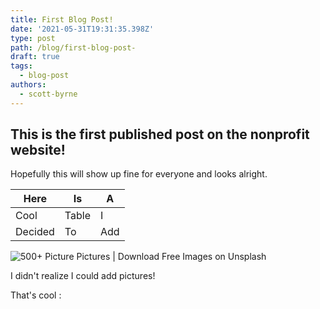 ```yaml
---
title: First Blog Post!
date: '2021-05-31T19:31:35.398Z'
type: post
path: /blog/first-blog-post-
draft: true
tags:
  - blog-post
authors:
  - scott-byrne
---
```

## This is the first published post on the nonprofit website!

Hopefully this will show up fine for everyone and looks alright.

| Here | Is | A |
| --- | --- | --- |
| Cool | Table | I |
| Decided | To | Add |

![500+ Picture Pictures | Download Free Images on Unsplash](https://images.unsplash.com/photo-1444703686981-a3abbc4d4fe3?ixid=MnwxMjA3fDB8MHxzZWFyY2h8Mnx8cGljdHVyZXxlbnwwfHwwfHw%3D&ixlib=rb-1.2.1&w=1000&q=80)

I didn't realize I could add pictures!

That's cool :